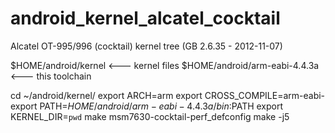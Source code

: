 android_kernel_alcatel_cocktail
==================================

Alcatel OT-995/996 (cocktail) kernel tree (GB 2.6.35 - 2012-11-07)


$HOME/android/kernel <--- kernel files
$HOME/android/arm-eabi-4.4.3a <--- this toolchain


cd ~/android/kernel/
export ARCH=arm
export CROSS_COMPILE=arm-eabi-
export PATH=$HOME/android/arm-eabi-4.4.3a/bin:$PATH
export KERNEL_DIR=`pwd`
make msm7630-cocktail-perf_defconfig
make -j5
